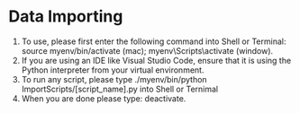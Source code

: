 # Data Importing
1. To use, please first enter the following command into Shell or Terminal: source myenv/bin/activate (mac); myenv\Scripts\activate (window).
2. If you are using an IDE like Visual Studio Code, ensure that it is using the Python interpreter from your virtual environment.
3. To run any script, please type ./myenv/bin/python ImportScripts/[script_name].py into Shell or Ternimal
4. When you are done please type: deactivate.

